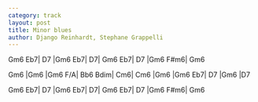 ```yaml
---
category: track
layout: post
title: Minor blues
author: Django Reinhardt, Stephane Grappelli 
---
```


<canvas class="chords">Gm6 Eb7| D7 |Gm6 Eb7| D7|
Gm6 Eb7| D7 |Gm6 F#m6| Gm6</canvas>

<canvas class="chords">Gm6 |Gm6 |Gm6 F/A| Bb6 Bdim|
Cm6| Cm6 |Gm6 |Gm6
Eb7| D7 |Gm6 |D7</canvas>

<canvas class="chords">Gm6 Eb7| D7 |Gm6 Eb7| D7|
Gm6 Eb7| D7 |Gm6 F#m6| Gm6</canvas>





